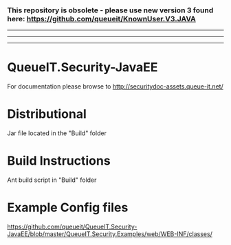 ### This repository is obsolete - please use new version 3 found here: https://github.com/queueit/KnownUser.V3.JAVA

---
---
---

QueueIT.Security-JavaEE
=======================

For documentation please browse to http://securitydoc-assets.queue-it.net/

Distributional
=======================

Jar file located in the "Build" folder

Build Instructions
=======================

Ant build script in "Build" folder

Example Config files
=======================
https://github.com/queueit/QueueIT.Security-JavaEE/blob/master/QueueIT.Security.Examples/web/WEB-INF/classes/
